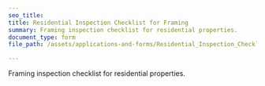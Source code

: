 ```yaml
---
seo_title: 
title: Residential Inspection Checklist for Framing
summary: Framing inspection checklist for residential properties.
document_type: form
file_path: /assets/applications-and-forms/Residential_Inspection_Checklist_Framing.pdf

---
```

 Framing inspection checklist for residential properties. 
